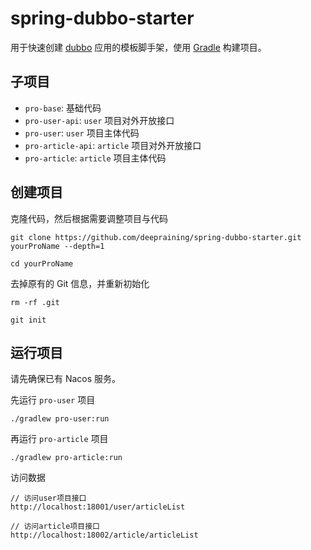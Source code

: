 # spring-dubbo-starter

用于快速创建 [dubbo](https://github.com/apache/dubbo) 应用的模板脚手架，使用 [Gradle](https://gradle.org/) 构建项目。

## 子项目

- `pro-base`: 基础代码
- `pro-user-api`: `user` 项目对外开放接口
- `pro-user`: `user` 项目主体代码
- `pro-article-api`: `article` 项目对外开放接口
- `pro-article`: `article` 项目主体代码

## 创建项目

克隆代码，然后根据需要调整项目与代码

```
git clone https://github.com/deepraining/spring-dubbo-starter.git yourProName --depth=1

cd yourProName
```

去掉原有的 Git 信息，并重新初始化

```
rm -rf .git

git init
```

## 运行项目

请先确保已有 Nacos 服务。

先运行 `pro-user` 项目

```
./gradlew pro-user:run
```

再运行 `pro-article` 项目

```
./gradlew pro-article:run
```

访问数据

```
// 访问user项目接口
http://localhost:18001/user/articleList

// 访问article项目接口
http://localhost:18002/article/articleList
```
